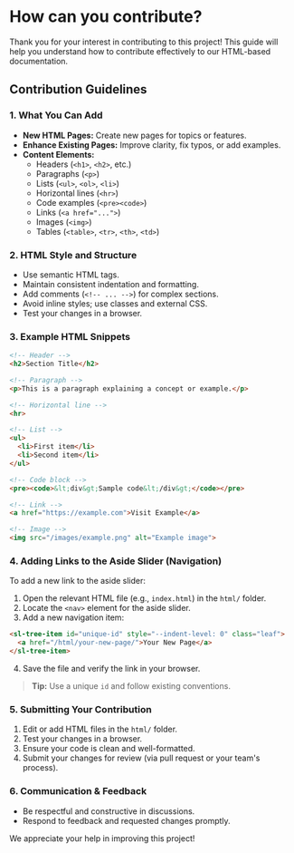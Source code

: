 # How can you contribute?

Thank you for your interest in contributing to this project! This guide will help you understand how to contribute effectively to our HTML-based documentation.

## Contribution Guidelines

### 1. What You Can Add
- **New HTML Pages:** Create new pages for topics or features.
- **Enhance Existing Pages:** Improve clarity, fix typos, or add examples.
- **Content Elements:**
  - Headers (`<h1>`, `<h2>`, etc.)
  - Paragraphs (`<p>`)
  - Lists (`<ul>`, `<ol>`, `<li>`)
  - Horizontal lines (`<hr>`)
  - Code examples (`<pre><code>`)
  - Links (`<a href="...">`)
  - Images (`<img>`)
  - Tables (`<table>`, `<tr>`, `<th>`, `<td>`)

### 2. HTML Style and Structure
- Use semantic HTML tags.
- Maintain consistent indentation and formatting.
- Add comments (`<!-- ... -->`) for complex sections.
- Avoid inline styles; use classes and external CSS.
- Test your changes in a browser.

### 3. Example HTML Snippets

```html
<!-- Header -->
<h2>Section Title</h2>

<!-- Paragraph -->
<p>This is a paragraph explaining a concept or example.</p>

<!-- Horizontal line -->
<hr>

<!-- List -->
<ul>
  <li>First item</li>
  <li>Second item</li>
</ul>

<!-- Code block -->
<pre><code>&lt;div&gt;Sample code&lt;/div&gt;</code></pre>

<!-- Link -->
<a href="https://example.com">Visit Example</a>

<!-- Image -->
<img src="/images/example.png" alt="Example image">
```

### 4. Adding Links to the Aside Slider (Navigation)
To add a new link to the aside slider:
1. Open the relevant HTML file (e.g., `index.html`) in the `html/` folder.
2. Locate the `<nav>` element for the aside slider.
3. Add a new navigation item:

```html
<sl-tree-item id="unique-id" style="--indent-level: 0" class="leaf">
  <a href="/html/your-new-page/">Your New Page</a>
</sl-tree-item>
```

4. Save the file and verify the link in your browser.

> **Tip:** Use a unique `id` and follow existing conventions.

### 5. Submitting Your Contribution
1. Edit or add HTML files in the `html/` folder.
2. Test your changes in a browser.
3. Ensure your code is clean and well-formatted.
4. Submit your changes for review (via pull request or your team's process).

### 6. Communication & Feedback
- Be respectful and constructive in discussions.
- Respond to feedback and requested changes promptly.

We appreciate your help in improving this project!
